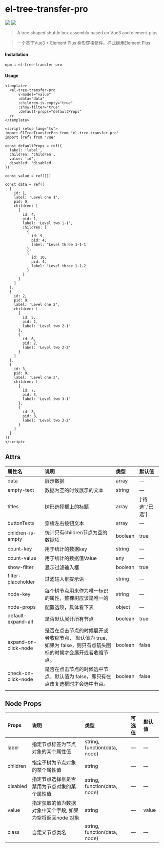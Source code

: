 # el-tree-transfer-pro

[![](https://img.shields.io/npm/v/el-tree-transfer-pro)](https://www.npmjs.com/package/el-tree-transfer-pro)
[![](https://img.shields.io/npm/l/el-tree-transfer-pro)](https://github.com/persiliao/el-tree-transfer-pro/blob/master/LICENSE)

> A tree shaped shuttle box assembly based on Vue3 and element-plus

> 一个基于Vue3 + Element Plus 树形穿梭组件。样式继承Element Plus


#### Installation

```shell
npm i el-tree-transfer-pro
```

#### Usage

```vue
<template>
  <el-tree-transfer-pro
      v-model="value"
      :data="data"
      :children-is-empty="true"
      :show-filter="true"
      :default-props="defaultProps"
  />
</template>

<script setup lang="ts">
import ElTreeTransferPro from "el-tree-transfer-pro"
import {ref} from 'vue'

const defaultProps = ref({
  label: 'label',
  children: 'children',
  value: 'id',
  disabled: 'disabled'
})

const value = ref([])

const data = ref([
  {
    id: 1,
    label: 'Level one 1',
    pid: 0,
    children: [
      {
        id: 4,
        pid: 1,
        label: 'Level two 1-1',
        children: [
          {
            id: 9,
            pid: 4,
            label: 'Level three 1-1-1'
          },
          {
            id: 10,
            pid: 4,
            label: 'Level three 1-1-2'
          }
        ]
      }
    ]
  },
  {
    id: 2,
    pid: 0,
    label: 'Level one 2',
    children: [
      {
        id: 5,
        pid: 2,
        label: 'Level two 2-1'
      },
      {
        id: 6,
        pid: 2,
        label: 'Level two 2-2'
      }
    ]
  },
  {
    id: 3,
    pid: 0,
    label: 'Level one 3',
    children: [
      {
        id: 7,
        pid: 3,
        label: 'Level two 3-1'
      },
      {
        id: 8,
        pid: 3,
        label: 'Level two 3-2'
      }
    ]
  }
])
</script>
```



## Attrs

| 属性名               | 说明                                                         | 类型    | 默认值          |
| :------------------- | :----------------------------------------------------------- | :------ | :-------------- |
| data                 | 展示数据                                                     | array   | —               |
| empty-text           | 数据为空的时候展示的文本                                     | string  | —               |
| titles               | 树形选择框上的标题                                           | array   | ['待选','已选'] |
| buttonTexts          | 穿梭左右按钮文本                                             | array   | —               |
| children-is-empty    | 统计只有children节点为空的数据项                             | boolean | true            |
| count-key            | 用于统计的数据key                                            | string  | —               |
| count-value          | 用于统计的数据值Value                                        | any     | —               |
| show-filter          | 显示过滤输入框                                               | boolean | true            |
| filter-placeholder   | 过滤输入框提示语                                             | string  | —               |
| node-key             | 每个树节点用来作为唯一标识的属性，整棵树应该是唯一的         | string  | —               |
| node-props           | 配置选项，具体看下表                                         | object  | —               |
| default-expand-all   | 是否默认展开所有节点                                         | boolean | true            |
| expand-on-click-node | 是否在点击节点的时候展开或者收缩节点， 默认值为 true，如果为 false，则只有点箭头图标的时候才会展开或者收缩节点。 | boolean | false           |
| check-on-click-node  | 是否在点击节点的时候选中节点，默认值为 false，即只有在点击复选框时才会选中节点。 | boolean | false           |
|                      |                                                              |         |                 |

## Node Props

| Props    | 说明                                                      | 类型                         | 可选值 | 默认值 |
| :------- | :-------------------------------------------------------- | :--------------------------- | :----- | :----- |
| label    | 指定节点标签为节点对象的某个属性值                        | string, function(data, node) | —      | —      |
| children | 指定子树为节点对象的某个属性值                            | string                       | —      | —      |
| disabled | 指定节点选择框是否禁用为节点对象的某个属性值              | string, function(data, node) | —      | —      |
| value    | 指定获取的值为数据对象中某个字段, 如果为空将返回node 对象 | string                       | —      | value  |
| class    | 自定义节点类名                                            | string, function(data, node) | —      | —      |
